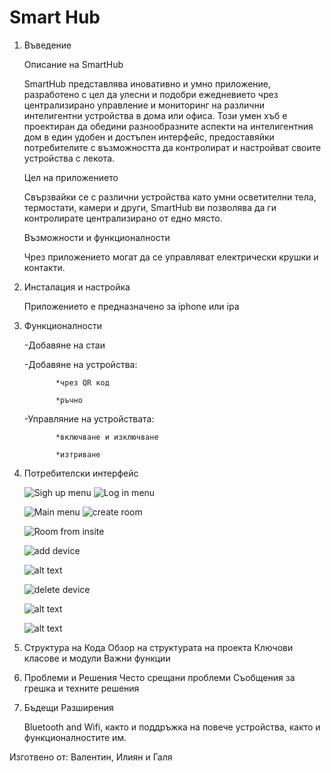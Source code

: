<h1>Smart Hub</h1>

 1. Въведение

    Описание на SmartHub
    
      SmartHub представлява иновативно и умно приложение, разработено с цел да улесни и подобри ежедневието чрез централизирано управление и мониторинг на различни интелигентни устройства в дома или офиса. Този умен хъб е проектиран да обедини разнообразните аспекти на интелигентния дом в един удобен и достъпен интерфейс, предоставяйки потребителите с възможността да контролират и настройват своите устройства с лекота.
    
     Цел на приложението
    
     Свързвайки се с различни устройства като умни осветителни тела, термостати, камери и други, SmartHub ви позволява да ги контролирате централизирано от едно място.
    
    Възможности и функционалности
    
     Чрез приложението могат да се управляват електрически крушки и контакти. 
      
  2. Инсталация и настройка
       
       Приложението е предназначено за iphone или ipa
     
  4. Функционалности
     
       -Добавяне на стаи
     
       -Добавяне на устройства:
     
                *чрез QR код
     
                *ръчно
     
       -Управляние на устройствата:
     
                *включване и изключване
     
                *изтриване 
      

6. Потребителски интерфейс
   
   ![Sigh up menu](https://github.com/SwiftFMI/2024_prj_SmartHub/blob/main/signUp.png)    ![Log in menu](https://github.com/SwiftFMI/2024_prj_SmartHub/blob/main/logIn.png)
   
   ![Main menu](https://github.com/SwiftFMI/2024_prj_SmartHub/blob/main/homeScreen.png)   ![create room](https://github.com/SwiftFMI/2024_prj_SmartHub/blob/main/createRoom.png)

   ![Room from insite](https://github.com/SwiftFMI/2024_prj_SmartHub/blob/main/roomInside.png)

   ![add device](https://github.com/SwiftFMI/2024_prj_SmartHub/blob/main/addDeviceManual.png)
   
    ![alt text](https://github.com/SwiftFMI/2024_prj_SmartHub/blob/main/devicesList.png)

   ![delete device](https://github.com/SwiftFMI/2024_prj_SmartHub/blob/main/deleteMenu.png)

   ![alt text](https://github.com/SwiftFMI/2024_prj_SmartHub/blob/main/addDevice.png)

   ![alt text](https://github.com/SwiftFMI/2024_prj_SmartHub/blob/main/Functionalities.png)  
   


8. Структура на Кода
        Обзор на структурата на проекта
        Ключови класове и модули
        Важни функции

10. Проблеми и Решения
        Често срещани проблеми
        Съобщения за грешка и техните решения

11. Бъдещи Разширения
    
       Bluetooth and Wifi, както и поддръжка на повече устройства, както и функционалностите им. 


Изготвено от: Валентин, Илиян и Галя
